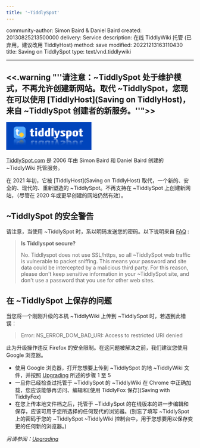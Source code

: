 ```yaml
---
title: '~TiddlySpot'
---
```


community-author: Simon Baird & Daniel Baird
created: 20130825213500000
delivery: Service
description: 在线 TiddlyWiki 托管 (已弃用，建议改用 TiddlyHost)
method: save
modified: 20221213163110430
title: Saving on TiddlySpot
type: text/vnd.tiddlywiki

----
<<.warning "''请注意：~TiddlySpot 处于维护模式，不再允许创建新网站。取代 ~TiddlySpot，您现在可以使用 [TiddlyHost](Saving on TiddlyHost)，来自 ~TiddlySpot 创建者的新服务。''">>
----
<img src="https://raw.githubusercontent.com/simonbaird/tiddlyhost/main/rails/app/assets/images/tiddlyspot-banner-logo.png">

[TiddlySpot.com](http://tiddlyspot.com) 是 2006 年由 Simon Baird 和 Daniel Baird 创建的 ~TiddlyWiki 托管服务。

在 2021 年初，它被 [TiddlyHost](Saving on TiddlyHost) 取代，一个新的、安全的、现代的、重新塑造的 ~TiddlySpot。不再支持在 ~TiddlySpot 上创建新网站，（尽管在 2020 年或更早创建的网站仍然有效）。

## ~TiddlySpot 的安全警告

请注意，当使用 ~TiddlySpot 时，系以明码发送您的密码。以下说明来自 [FAQ](http://faq.tiddlyspot.com/) :

> **Is Tiddlyspot secure?**
> 
> No. Tiddlyspot does not use SSL/https, so all ~TiddlySpot web traffic is vulnerable to packet sniffing. This means your password and site data could be intercepted by a malicious third party. For this reason, please don't keep sensitive information in your ~TiddlySpot site, and don't use a password that you use for other web sites.

## 在 ~TiddlySpot 上保存的问题

当您将一个刚刚升级的本机 ~TiddlyWiki 上传到 ~TiddlySpot 时，若遇到此错误：

> Error: NS_ERROR_DOM_BAD_URI: Access to restricted URI denied

此为升级操作违反 Firefox 的安全限制。在这问题被解决之前，我们建议您使用 Google 浏览器。

* 使用 Google 浏览器，打开您想要上传到 ~TiddlySpot 的地 ~TiddlyWiki 文件，并按照 [Upgrading](#Upgrading) 所述的步骤 1 至 5
* 一旦你已经检查过托管于 ~TiddlySpot 的 ~TiddlyWiki 在 Chrome 中正确加载，您应该能够再访问、编辑和[使用 TiddlyFox 保存](Saving with TiddlyFox)
* 在您上传本地文件档之后，托管于 ~TiddlySpot 的在线版本的进一步编辑和保存，应该可用于您所选择的任何现代的浏览器。(别忘了填写 ~TiddlySpot 上的密码于您的 ~TiddlySpot ~TiddlyWiki 控制台中，用于您想要用以保存变更的任何新的浏览器。)

_另请参阅：[Upgrading](#Upgrading)_